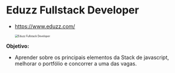 # Eduzz Fullstack Developer

- https://www.eduzz.com/

  <img src="https://hermes.digitalinnovation.one/tracks/4b31603d-4691-42bb-b588-415285a592a5.png" alt="Eduzz Fullstack Developer" style="zoom: 50%;" />



**Objetivo:**

- Aprender sobre os principais elementos da Stack de javascript, melhorar o portfólio e concorrer a uma das vagas.
